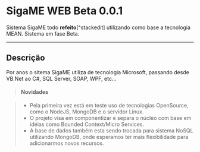 SigaME WEB Beta 0.0.1
===================


Sistema SigaME todo  **refeito**[^stackedit] utilizando como base a tecnologia MEAN. Sistema em fase Beta.  

----------


Descrição
-------------

Por anos o sitema SigaME utiliza de tecnologia Microsoft, passando desde VB.Net ao C#, SQL Server, SOAP, WPF, etc... 

> #### <i class="icon-file"></i>Novidades

> - Pela primeira vez está em teste uso de tecnologias OpenSource, como o NodeJS, MongoDB e o servidor Linux.
> - O projeto visa em componentizar e separa o núcleo com base em idéias como Bounded Context/Micro Services.
> - A base de dados também esta sendo trocada para sistema NoSQL utilizando MongoDB, onde esperamos ter mais flexibilidade para adicionarmos novos recursos.
